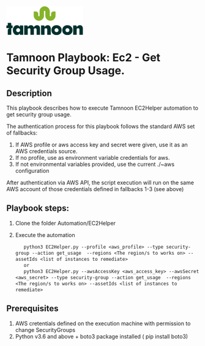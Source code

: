 
<img src="../../images/icons/Tamnoon.png" width="200"/>

# Tamnoon Playbook: Ec2 - Get Security Group Usage.

## Description
This playbook describes how to execute Tamnoon EC2Helper automation to get security group usage.

The authentication process for this playbook follows the standard AWS set of fallbacks:
1. If AWS profile or aws access key and secret were given, use it as an AWS credentials source.
2. If no profile, use as environment variable credentials for aws.
3. If not environmental variables provided, use the current ./~aws configuration

After authentication via AWS API, the script execution will run on the same AWS account of those credentials defined in fallbacks 1-3 (see above)

## Playbook steps:
1. Clone the folder Automation/EC2Helper
2. Execute the automation 
 
          python3 EC2Helper.py --profile <aws_profile> --type security-group --action get_usage  --regions <The region/s to works on> --assetIds <list of instances to remediate>
          or 
          python3 EC2Helper.py --awsAccessKey <aws_access_key> --awsSecret <aws_secret> --type security-group --action get_usage  --regions <The region/s to works on> --assetIds <list of instances to remediate> 



## Prerequisites 
1. AWS cretentials defined on the execution machine with permission to change SecurityGroups
2. Python v3.6  and above + boto3 package installed ( pip install boto3)


